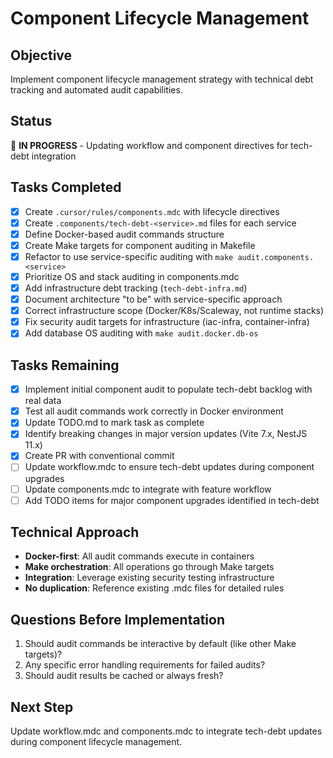 # Component Lifecycle Management

## Objective
Implement component lifecycle management strategy with technical debt tracking and automated audit capabilities.

## Status
🔄 **IN PROGRESS** - Updating workflow and component directives for tech-debt integration

## Tasks Completed
- [x] Create `.cursor/rules/components.mdc` with lifecycle directives
- [x] Create `.components/tech-debt-<service>.md` files for each service
- [x] Define Docker-based audit commands structure
- [x] Create Make targets for component auditing in Makefile
- [x] Refactor to use service-specific auditing with `make audit.components.<service>`
- [x] Prioritize OS and stack auditing in components.mdc
- [x] Add infrastructure debt tracking (`tech-debt-infra.md`)
- [x] Document architecture "to be" with service-specific approach
- [x] Correct infrastructure scope (Docker/K8s/Scaleway, not runtime stacks)
- [x] Fix security audit targets for infrastructure (iac-infra, container-infra)
- [x] Add database OS auditing with `make audit.docker.db-os`

## Tasks Remaining
- [x] Implement initial component audit to populate tech-debt backlog with real data
- [x] Test all audit commands work correctly in Docker environment
- [x] Update TODO.md to mark task as complete
- [x] Identify breaking changes in major version updates (Vite 7.x, NestJS 11.x)
- [x] Create PR with conventional commit
- [ ] Update workflow.mdc to ensure tech-debt updates during component upgrades
- [ ] Update components.mdc to integrate with feature workflow
- [ ] Add TODO items for major component upgrades identified in tech-debt

## Technical Approach
- **Docker-first**: All audit commands execute in containers
- **Make orchestration**: All operations go through Make targets
- **Integration**: Leverage existing security testing infrastructure
- **No duplication**: Reference existing .mdc files for detailed rules

## Questions Before Implementation
1. Should audit commands be interactive by default (like other Make targets)?
2. Any specific error handling requirements for failed audits?
3. Should audit results be cached or always fresh?

## Next Step
Update workflow.mdc and components.mdc to integrate tech-debt updates during component lifecycle management.
